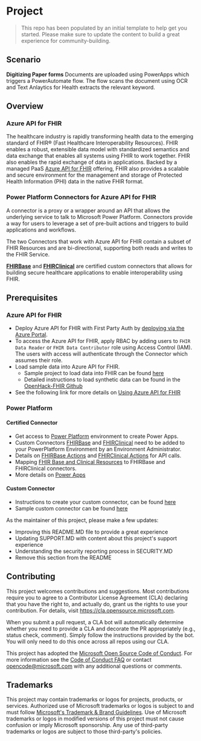 # Project

> This repo has been populated by an initial template to help get you started. Please
> make sure to update the content to build a great experience for community-building.

## Scenario

**Digitizing Paper forms** Documents are uploaded using PowerApps which triggers a PowerAutomate flow. The flow scans the document using OCR and Text Anlaytics for Health extracts the relevant keyword.

## Overview

### Azure API for FHIR
The healthcare industry is rapidly transforming health data to the emerging standard of FHIR® (Fast Healthcare Interoperability Resources). FHIR enables a robust, extensible data model with standardized semantics and data exchange that enables all systems using FHIR to work together. FHIR also enables the rapid exchange of data in applications. Backed by a managed PaaS [Azure API for FHIR](https://docs.microsoft.com/en-us/azure/healthcare-apis/overview) offering, FHIR also provides a scalable and secure environment for the management and storage of Protected Health Information (PHI) data in the native FHIR format.

### Power Platform Connectors for Azure API for FHIR
A connector is a proxy or a wrapper around an API that allows the underlying service to talk to Microsoft Power Platform. Connectors provide a way for users to leverage a set of pre-built actions and triggers to build applications and workflows.

The two Connectors that work with Azure API for FHIR contain a subset of FHIR Resources and are bi-directional, supporting both reads and writes to the FHIR Service.

**[FHIRBase](https://docs.microsoft.com/en-us/connectors/fhirbase/)** and **[FHIRClinical](
https://docs.microsoft.com/en-us/connectors/fhirclinical/)** are certified custom connectors that allows for building secure healthcare applications to enable interoperability using FHIR.

## Prerequisites

### Azure API for FHIR
- Deploy Azure API for FHIR with First Party Auth by [deploying via the Azure Portal](https://docs.microsoft.com/en-us/azure/healthcare-apis/fhir-paas-portal-quickstart). 
- To access the Azure API for FHIR, apply RBAC by adding users to `FHIR Data Reader` or `FHIR Data Contributor` role using Access Control (IAM). The users with access will authenticate through the Connector which assumes their role.
- Load sample data into Azure API for FHIR. 
    - Sample project to load data into FHIR can be found [here](./FHIR-Seed-Data)
    - Detailed instructions to load synthetic data can be found in the [OpenHack-FHIR Github](https://github.com/microsoft/OpenHack-FHIR/tree/main/Challenge01-AzureAPIforFHIR#task-2-generate--load-synthetic-data)
- See the following link for more details on [Using Azure API for FHIR](https://github.com/microsoft/OpenHack-FHIR)

### Power Platform
#### Certified Connector
- Get access to [Power Platform](https://docs.microsoft.com/en-us/power-platform/) environment to create Power Apps.
- Custom Connectors [FHIRBase](https://docs.microsoft.com/en-us/connectors/fhirbase/) and [FHIRClinical](
https://docs.microsoft.com/en-us/connectors/fhirclinical/) need to be added to your PowerPlatform Environment by an Environment Administrator.
- Details on [FHIRBase Actions](https://docs.microsoft.com/en-us/connectors/fhirbase/#actions) and [FHIRClinical Actions](https://docs.microsoft.com/en-us/connectors/fhirclinical/#actions) for API calls.
- Mapping [FHIR Base and Clinical Resources](https://www.hl7.org/fhir/resourcelist.html) to FHIRBase and FHIRClinical connectors.
- More details on [Power Apps](https://docs.microsoft.com/en-us/powerapps/)

#### Custom Connector
- Instructions to create your custom connector, can be found [here](./CUSTOM_CONNECTOR.md) 
- Sample custom connector can be found [here](./SampleFHIRCustomConnector)







As the maintainer of this project, please make a few updates:

- Improving this README.MD file to provide a great experience
- Updating SUPPORT.MD with content about this project's support experience
- Understanding the security reporting process in SECURITY.MD
- Remove this section from the README

## Contributing

This project welcomes contributions and suggestions.  Most contributions require you to agree to a
Contributor License Agreement (CLA) declaring that you have the right to, and actually do, grant us
the rights to use your contribution. For details, visit https://cla.opensource.microsoft.com.

When you submit a pull request, a CLA bot will automatically determine whether you need to provide
a CLA and decorate the PR appropriately (e.g., status check, comment). Simply follow the instructions
provided by the bot. You will only need to do this once across all repos using our CLA.

This project has adopted the [Microsoft Open Source Code of Conduct](https://opensource.microsoft.com/codeofconduct/).
For more information see the [Code of Conduct FAQ](https://opensource.microsoft.com/codeofconduct/faq/) or
contact [opencode@microsoft.com](mailto:opencode@microsoft.com) with any additional questions or comments.

## Trademarks

This project may contain trademarks or logos for projects, products, or services. Authorized use of Microsoft 
trademarks or logos is subject to and must follow 
[Microsoft's Trademark & Brand Guidelines](https://www.microsoft.com/en-us/legal/intellectualproperty/trademarks/usage/general).
Use of Microsoft trademarks or logos in modified versions of this project must not cause confusion or imply Microsoft sponsorship.
Any use of third-party trademarks or logos are subject to those third-party's policies.
